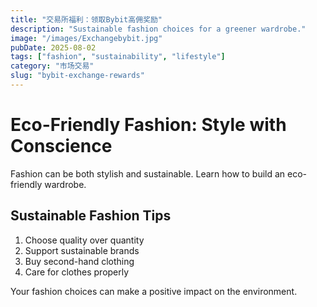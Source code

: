 ```yaml
---
title: "交易所福利：领取Bybit高佣奖励"
description: "Sustainable fashion choices for a greener wardrobe."
image: "/images/Exchangebybit.jpg"
pubDate: 2025-08-02
tags: ["fashion", "sustainability", "lifestyle"]
category: "市场交易"
slug: "bybit-exchange-rewards"
---
```


# Eco-Friendly Fashion: Style with Conscience

Fashion can be both stylish and sustainable. Learn how to build an eco-friendly wardrobe.

## Sustainable Fashion Tips

1. Choose quality over quantity
2. Support sustainable brands
3. Buy second-hand clothing
4. Care for clothes properly

Your fashion choices can make a positive impact on the environment.